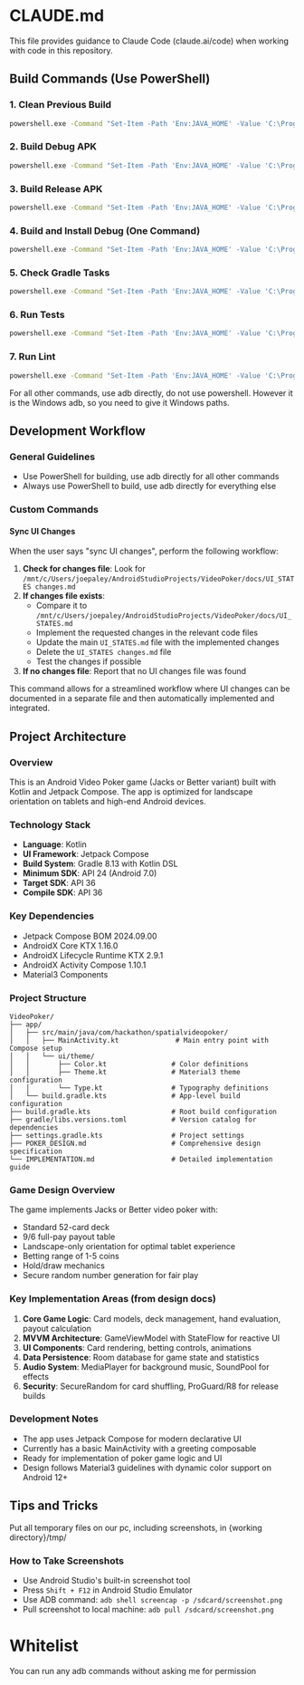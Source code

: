 # CLAUDE.md

This file provides guidance to Claude Code (claude.ai/code) when working with code in this repository.

## Build Commands (Use PowerShell)

### 1. Clean Previous Build
```bash
powershell.exe -Command "Set-Item -Path 'Env:JAVA_HOME' -Value 'C:\Program Files\Android\Android Studio\jbr'; cd 'C:\Users\joepaley\AndroidStudioProjects\VideoPoker'; .\gradlew.bat clean"
```

### 2. Build Debug APK
```bash
powershell.exe -Command "Set-Item -Path 'Env:JAVA_HOME' -Value 'C:\Program Files\Android\Android Studio\jbr'; cd 'C:\Users\joepaley\AndroidStudioProjects\VideoPoker'; .\gradlew.bat assembleDebug"
```

### 3. Build Release APK
```bash
powershell.exe -Command "Set-Item -Path 'Env:JAVA_HOME' -Value 'C:\Program Files\Android\Android Studio\jbr'; cd 'C:\Users\joepaley\AndroidStudioProjects\VideoPoker'; .\gradlew.bat assembleRelease"
```

### 4. Build and Install Debug (One Command)
```bash
powershell.exe -Command "Set-Item -Path 'Env:JAVA_HOME' -Value 'C:\Program Files\Android\Android Studio\jbr'; cd 'C:\Users\joepaley\AndroidStudioProjects\VideoPoker'; .\gradlew.bat installDebug"
```

### 5. Check Gradle Tasks
```bash
powershell.exe -Command "Set-Item -Path 'Env:JAVA_HOME' -Value 'C:\Program Files\Android\Android Studio\jbr'; cd 'C:\Users\joepaley\AndroidStudioProjects\VideoPoker'; .\gradlew.bat tasks"
```

### 6. Run Tests
```bash
powershell.exe -Command "Set-Item -Path 'Env:JAVA_HOME' -Value 'C:\Program Files\Android\Android Studio\jbr'; cd 'C:\Users\joepaley\AndroidStudioProjects\VideoPoker'; .\gradlew.bat test"
```

### 7. Run Lint
```bash
powershell.exe -Command "Set-Item -Path 'Env:JAVA_HOME' -Value 'C:\Program Files\Android\Android Studio\jbr'; cd 'C:\Users\joepaley\AndroidStudioProjects\VideoPoker'; .\gradlew.bat lint"
```

For all other commands, use adb directly, do not use powershell.  However it is the Windows adb, so you need to give it Windows paths.


## Development Workflow

### General Guidelines
- Use PowerShell for building, use adb directly for all other commands
- Always use PowerShell to build, use adb directly for everything else

### Custom Commands

#### Sync UI Changes
When the user says "sync UI changes", perform the following workflow:

1. **Check for changes file**: Look for `/mnt/c/Users/joepaley/AndroidStudioProjects/VideoPoker/docs/UI_STATES changes.md`
2. **If changes file exists**:
   - Compare it to `/mnt/c/Users/joepaley/AndroidStudioProjects/VideoPoker/docs/UI_STATES.md`
   - Implement the requested changes in the relevant code files
   - Update the main `UI_STATES.md` file with the implemented changes
   - Delete the `UI_STATES changes.md` file
   - Test the changes if possible
3. **If no changes file**: Report that no UI changes file was found

This command allows for a streamlined workflow where UI changes can be documented in a separate file and then automatically implemented and integrated.

## Project Architecture

### Overview
This is an Android Video Poker game (Jacks or Better variant) built with Kotlin and Jetpack Compose. The app is optimized for landscape orientation on tablets and high-end Android devices.

### Technology Stack
- **Language**: Kotlin
- **UI Framework**: Jetpack Compose
- **Build System**: Gradle 8.13 with Kotlin DSL
- **Minimum SDK**: API 24 (Android 7.0)
- **Target SDK**: API 36
- **Compile SDK**: API 36

### Key Dependencies
- Jetpack Compose BOM 2024.09.00
- AndroidX Core KTX 1.16.0
- AndroidX Lifecycle Runtime KTX 2.9.1
- AndroidX Activity Compose 1.10.1
- Material3 Components

### Project Structure
```
VideoPoker/
├── app/
│   ├── src/main/java/com/hackathon/spatialvideopoker/
│   │   ├── MainActivity.kt              # Main entry point with Compose setup
│   │   └── ui/theme/
│   │       ├── Color.kt                # Color definitions
│   │       ├── Theme.kt                # Material3 theme configuration
│   │       └── Type.kt                 # Typography definitions
│   └── build.gradle.kts                # App-level build configuration
├── build.gradle.kts                    # Root build configuration
├── gradle/libs.versions.toml           # Version catalog for dependencies
├── settings.gradle.kts                 # Project settings
├── POKER_DESIGN.md                     # Comprehensive design specification
└── IMPLEMENTATION.md                   # Detailed implementation guide
```

### Game Design Overview
The game implements Jacks or Better video poker with:
- Standard 52-card deck
- 9/6 full-pay payout table
- Landscape-only orientation for optimal tablet experience
- Betting range of 1-5 coins
- Hold/draw mechanics
- Secure random number generation for fair play

### Key Implementation Areas (from design docs)
1. **Core Game Logic**: Card models, deck management, hand evaluation, payout calculation
2. **MVVM Architecture**: GameViewModel with StateFlow for reactive UI
3. **UI Components**: Card rendering, betting controls, animations
4. **Data Persistence**: Room database for game state and statistics
5. **Audio System**: MediaPlayer for background music, SoundPool for effects
6. **Security**: SecureRandom for card shuffling, ProGuard/R8 for release builds

### Development Notes
- The app uses Jetpack Compose for modern declarative UI
- Currently has a basic MainActivity with a greeting composable
- Ready for implementation of poker game logic and UI
- Design follows Material3 guidelines with dynamic color support on Android 12+

## Tips and Tricks

Put all temporary files on our pc, including screenshots, in {working directory}/tmp/

### How to Take Screenshots
- Use Android Studio's built-in screenshot tool
- Press `Shift + F12` in Android Studio Emulator
- Use ADB command: `adb shell screencap -p /sdcard/screenshot.png`
- Pull screenshot to local machine: `adb pull /sdcard/screenshot.png`

# Whitelist ##

You can run any adb commands without asking me for permission